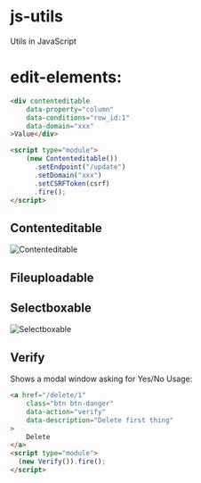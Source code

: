 # js-utils
Utils in JavaScript

# edit-elements:

```html
<div contenteditable
    data-property="column"
    data-conditions="row_id:1"
    data-domain="xxx"
>Value</div>

<script type="module">
    (new Contenteditable())
      .setEndpoint("/update")
      .setDomain("xxx")
      .setCSRFToken(csrf)
      .fire();
</script>
```

## Contenteditable
![Contenteditable](https://github.com/user-attachments/assets/dbc0892a-fa81-4e43-9912-7f42ef69497b)

## Fileuploadable

## Selectboxable
![Selectboxable](https://github.com/user-attachments/assets/5cce3125-5076-4179-8bf8-6aafe0eb1290)

## Verify
Shows a modal window asking for Yes/No
Usage:
```html
<a href="/delete/1"
    class="btn btn-danger"
    data-action="verify"
    data-description="Delete first thing"
>
    Delete
</a>
<script type="module">
  (new Verify()).fire();
</script>

